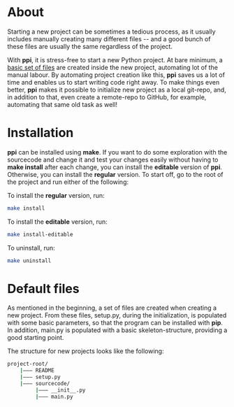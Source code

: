 # About
Starting  a new project can be sometimes a tedious process, as it usually
includes manually creating many different files -- and a good bunch of
these files are usually the same regardless of the project.

With **ppi**, it is stress-free to start a new Python project.  At bare minimum,
a [basic set of files](#default-files) are  created inside the  new project,
automating lot of the manual labour. By automating project creation like this,
**ppi** saves us a lot of time and enables us to start writing code right away.
To make things even better, **ppi** makes it possible to initialize new project
as a local git-repo, and, in addition to that, even create a remote-repo to GitHub,
for example, automating that same old task as well!

# Installation
**ppi** can be installed using **make**. If you want to do some exploration with
the sourcecode and change it and test your changes easily without having to
**make install** after each change, you can install the **editable** version of
**ppi**. Otherwise, you can install the **regular** version. To start off, go to
the root of the project and run either of the following:

To install the **regular** version, run:
``` bash
make install
```

To install the **editable** version, run:
``` bash
make install-editable
```

To uninstall, run:
``` bash
make uninstall
```

# Default files
As mentioned in the beginning, a set of files are created when creating a new
project.  From these files, setup.py, during the initialization, is populated
with some basic parameters, so that the program can be installed with **pip**.
In addition, main.py is populated with a basic skeleton-structure, providing a
good starting point.

The structure for new projects looks like the following:

``` bash
project-root/
    |——— README
    |——— setup.py
    |——— sourcecode/
	     |——— __init__.py
	     |——— main.py
```
